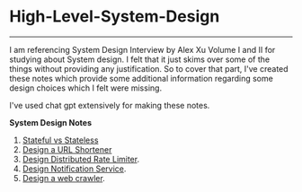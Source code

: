 # High-Level-System-Design
---

I am referencing System Design Interview by Alex Xu Volume I and II for studying about System design.
I felt that it just skims over some of the things without providing any justification. So to cover that part, I've created these notes 
which provide some additional information regarding some design choices which I felt were missing.

I've used chat gpt extensively for making these notes.

**System Design Notes**

1. [Stateful vs Stateless](Stateful_VS_Stateless/)
2. [Design a URL Shortener](short_url/)
3. [Design Distributed Rate Limiter](Rate_Limiter/).
4. [Design Notification Service](Notification_Service/).
5. [Design a web crawler](web_crawler/).
